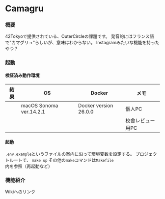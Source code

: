 # Camagru

### 概要
42Tokyoで提供されている、OuterCircleの課題です。
発音的にはフランス語で"カマグリュ"らしいが、意味はわからない。
Instagramみたいな機能を持ったやつ？

### 起動
#### 検証済み動作環境

|結果|OS|Docker|メモ|
|----|----|----|----|
||macOS Sonoma ver.14.2.1|Docker version 26.0.0|個人PC|
||||校舎レビュー用PC|

#### 起動
`.env.example`というファイルの案内に沿って環境変数を設定する。
プロジェクトルートで、
`make up`
その他の`make`コマンドは`Makefile`内を参照（再起動など）

### 機能紹介
Wikiへのリンク
